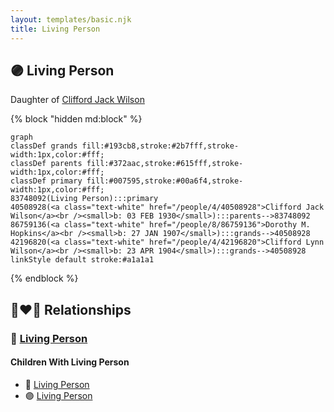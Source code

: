 ```yaml
---
layout: templates/basic.njk
title: Living Person
---
```

## 🟣 Living Person

Daughter of [Clifford Jack Wilson](/people/4/40508928)

{% block "hidden md:block" %}
```mermaid
graph
classDef grands fill:#193cb8,stroke:#2b7fff,stroke-width:1px,color:#fff;
classDef parents fill:#372aac,stroke:#615fff,stroke-width:1px,color:#fff;
classDef primary fill:#007595,stroke:#00a6f4,stroke-width:1px,color:#fff;
83748092(Living Person):::primary
40508928(<a class="text-white" href="/people/4/40508928">Clifford Jack Wilson</a><br /><small>b: 03 FEB 1930</small>):::parents-->83748092
86759136(<a class="text-white" href="/people/8/86759136">Dorothy M. Hopkins</a><br /><small>b: 27 JAN 1907</small>):::grands-->40508928
42196820(<a class="text-white" href="/people/4/42196820">Clifford Lynn Wilson</a><br /><small>b: 23 APR 1904</small>):::grands-->40508928
linkStyle default stroke:#a1a1a1
```
{% endblock %}

## 👩‍❤️‍👨 Relationships

### 🔵 [Living Person](/people/3/35705375)

#### Children With Living Person
* 🔵 [Living Person](/people/6/66460364)
* 🟣 [Living Person](/people/2/20425620)